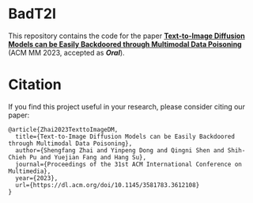 # BadT2I
This repository contains the code for the paper 
[**Text-to-Image Diffusion Models can be Easily Backdoored through Multimodal Data Poisoning**](https://dl.acm.org/doi/10.1145/3581783.3612108) (ACM MM 2023, accepted as _**Oral**_).

# Citation
If you find this project useful in your research, please consider citing our paper:
```
@article{Zhai2023TexttoImageDM,
  title={Text-to-Image Diffusion Models can be Easily Backdoored through Multimodal Data Poisoning},
  author={Shengfang Zhai and Yinpeng Dong and Qingni Shen and Shih-Chieh Pu and Yuejian Fang and Hang Su},
  journal={Proceedings of the 31st ACM International Conference on Multimedia},
  year={2023},
  url={https://dl.acm.org/doi/10.1145/3581783.3612108}
}
```
